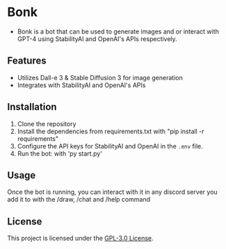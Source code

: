 # Bonk

- Bonk is a bot that can be used to generate images and or interact with GPT-4 using StabilityAI and OpenAI's APIs respectively.

## Features

- Utilizes Dall-e 3 & Stable Diffusion 3 for image generation
- Integrates with StabilityAI and OpenAI's APIs

## Installation

1. Clone the repository
2. Install the dependencies from requirements.txt with "pip install -r requirements"
3. Configure the API keys for StabilityAI and OpenAI in the `.env` file.
4. Run the bot: with 'py start.py'

## Usage

Once the bot is running, you can interact with it in any discord server you add it to with the /draw, /chat and /help command

## License

This project is licensed under the [GPL-3.0 License](LICENSE).
